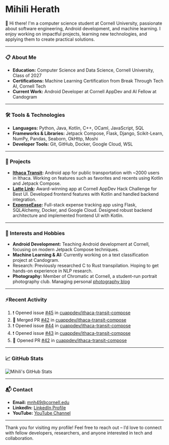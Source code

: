 # Mihili Herath

👋 Hi there! I'm a computer science student at Cornell University, passionate about software engineering, Android development, and machine learning. I enjoy working on impactful projects, learning new technologies, and applying them to create practical solutions.

---

### 📋 About Me
- **Education:** Computer Science and Data Science, Cornell University, Class of 2027
- **Certifications:** Machine Learning Certification from Break Through Tech AI, Cornell Tech
- **Current Work:** Android Developer at Cornell AppDev and AI Fellow at Candogram

---

### 🛠️ Tools & Technologies

- **Languages:** Python, Java, Kotlin, C++, OCaml, JavaScript, SQL
- **Frameworks & Libraries:** Jetpack Compose, Flask, Django, Scikit-Learn, NumPy, Pandas, Seaborn, OkHttp, Moshi
- **Developer Tools:** Git, GitHub, Docker, Google Cloud, WSL

---

### 💼 Projects

- **[Ithaca Transit](https://github.com/IthacaTransit):** Android app for public transportation with ~2000 users in Ithaca. Working on features such as favorites and recents using Kotlin and Jetpack Compose.
- **[Latte Link](https://github.com/nchu05/Latte-Link):** Award-winning app at Cornell AppDev Hack Challenge for Best UI. Developed frontend features with Kotlin and handled backend integration.
- **[ExpenseEase](https://github.com/Mihilih/ExpenseEaseFrontEnd):** Full-stack expense tracking app using Flask, SQLAlchemy, Docker, and Google Cloud. Designed robust backend architecture and implemented frontend UI with Kotlin.

---

### 🌱 Interests and Hobbies
- **Android Development:** Teaching Android development at Cornell, focusing on modern Jetpack Compose techniques.
- **Machine Learning & AI:** Currently working on a text classification project at Candogram.
- Research: Previously researched C to Rust transpilation. Hoping to get hands-on experience in NLP research.
- **Photography:** Member of Chromatic at Cornell, a student-run portrait photography club. Managing personal [photography blog](https://www.instagram.com/ellynngraphy/)

---

### ⚡Recent Activity

<!--START_SECTION:activity-->
1. ❗ Opened issue [#45](https://github.com/cuappdev/ithaca-transit-compose/issues/45) in [cuappdev/ithaca-transit-compose](https://github.com/cuappdev/ithaca-transit-compose)
2. 🎉 Merged PR [#42](https://github.com/cuappdev/ithaca-transit-compose/pull/42) in [cuappdev/ithaca-transit-compose](https://github.com/cuappdev/ithaca-transit-compose)
3. ❗ Opened issue [#44](https://github.com/cuappdev/ithaca-transit-compose/issues/44) in [cuappdev/ithaca-transit-compose](https://github.com/cuappdev/ithaca-transit-compose)
4. ❗ Opened issue [#43](https://github.com/cuappdev/ithaca-transit-compose/issues/43) in [cuappdev/ithaca-transit-compose](https://github.com/cuappdev/ithaca-transit-compose)
5. 💪 Opened PR [#42](https://github.com/cuappdev/ithaca-transit-compose/pull/42) in [cuappdev/ithaca-transit-compose](https://github.com/cuappdev/ithaca-transit-compose)
<!--END_SECTION:activity-->

---

### 📈 GitHub Stats

![Mihili's GitHub Stats](https://github-readme-stats.vercel.app/api?username=Mihilih&show_icons=true&theme=radical)

---

### 📬 Contact

- **Email:** mnh49@cornell.edu
- **LinkedIn:** [LinkedIn Profile](https://www.linkedin.com/)
- **YouTube:** [YouTube Channel](https://www.youtube.com/)

---

Thank you for visiting my profile! Feel free to reach out – I’d love to connect with fellow developers, researchers, and anyone interested in tech and collaboration.
